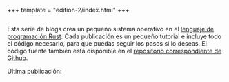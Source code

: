 +++
template = "edition-2/index.html"
+++

<h1 style="visibility: hidden; height: 0px; margin: 0px; padding: 0px;">Escribiendo un sistema operativo en Rust</h1>

<div class="front-page-introduction">

Esta serie de blogs crea un pequeño sistema operativo en el [lenguaje de programación Rust](https://www.rust-lang.org/). Cada publicación es un pequeño tutorial e incluye todo el código necesario, para que puedas seguir los pasos si lo deseas. El código fuente también está disponible en el [repositorio correspondiente de Github](https://github.com/phil-opp/blog_os).

Última publicación: <!-- latest-post -->

</div>

